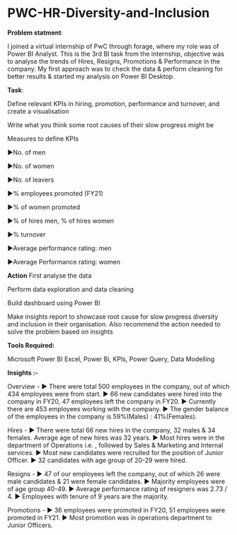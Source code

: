 # PWC-HR-Diversity-and-Inclusion

**Problem statment**:

I joined a virtual internship of PwC through forage, where my role was of Power BI Analyst. This is the 3rd BI task from the internship, objective was to analyse the trends of Hires, Resigns, Promotions & Performance in the company.
My first approach was to check the data & perform cleaning for better results & started my analysis on Power BI Desktop.


**Task**:

Define relevant KPIs in hiring, promotion, performance and turnover, and create a visualisation

Write what you think some root causes of their slow progress might be

Measures to define KPIs

▶No. of men

▶No. of women

▶No. of leavers

▶% employees promoted (FY21)

▶% of women promoted

▶% of hires men, % of hires women

▶% turnover 

▶Average performance rating: men

▶Average Performance rating: women

**Action**
First analyse the data

Perform data exploration and data cleaning

Build dashboard using Power BI

Make insights report to showcase root cause for slow progress diversity and inclusion in their organisation. Also recommend the action needed to solve the problem based on insights

**Tools Required:**

Microsoft Power BI Excel, Power Bi, KPIs, Power Query, Data Modelling

**Insights :-**

Overview -
▶ There were total 500 employees in the company, out of which 434 employees were from start.
▶ 66 new candidates were hired into the company in FY20, 47 employees left the company in FY20.
▶ Currently there are 453 employees working with the company.
▶ The gender balance of the employees in the company is 59%(Males) : 41%(Females).


Hires -
▶ There were total 66 new hires in the company, 32 males & 34 females. Average age of new hires was 32 years.
▶ Most hires were in the department of Operations i.e. , followed by Sales & Marketing and Internal services.
▶ Most new candidates were recruited for the position of Junior Officer.
▶ 32 candidates with age group of 20-29 were hired.


Resigns -
▶ 47 of our employees left the company, out of which 26 were male candidates & 21 were female candidates.
▶ Majority employees were of age group 40-49.
▶ Average performance rating of resigners was 2.73 / 4.
▶ Employees with tenure of 9 years are the majority.


Promotions -
▶ 36 employees were promoted in FY20, 51 employees were promoted in FY21.
▶ Most promotion was in operations department to Junior Officers.
